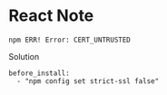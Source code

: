 # React Note
~~~
npm ERR! Error: CERT_UNTRUSTED
~~~
Solution
~~~
before_install:
  - "npm config set strict-ssl false"
~~~
